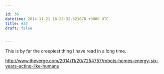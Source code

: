 ```yaml
---

id: 36
datetime: 2014-11-21 18:25:32.521678 +0000 UTC
title: #36
draft: false


---
```


This is by far the creepiest thing I have read in a long time.

http://www.theverge.com/2014/11/20/7254757/robots-homes-energy-six-years-acting-like-humans
